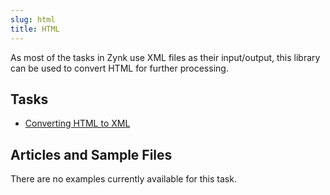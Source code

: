 ```yaml
---
slug: html
title: HTML
---
```

As most of the tasks in Zynk use XML files as their input/output, this library can be used to convert HTML for further processing.

## Tasks

 * [Converting HTML to XML](converting-html-to-xml)

## Articles and Sample Files
There are no examples currently available for this task.